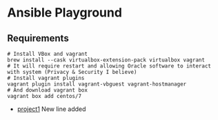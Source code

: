 Ansible Playground
==================

Requirements
------------
```shell
# Install VBox and vagrant
brew install --cask virtualbox-extension-pack virtualbox vagrant
# It will require restart and allowing Oracle software to interact with system (Privacy & Security I believe)
# Install vagrant plugins
vagrant plugin install vagrant-vbguest vagrant-hostmanager
# And download vagrant box
vagrant box add centos/7
```
- [project1](./project1/README.md)
New line added 

